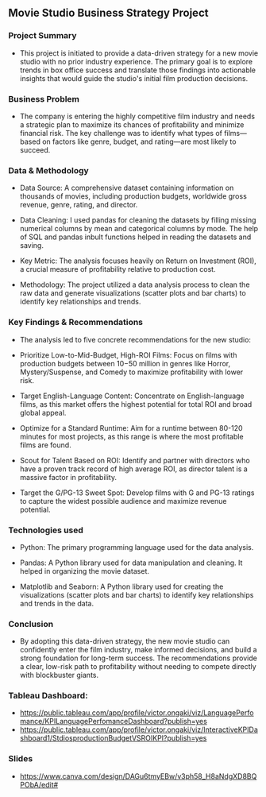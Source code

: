 ## Movie Studio Business Strategy Project
### Project Summary
* This project is initiated to provide a data-driven strategy for a new movie studio with no prior industry experience. The primary goal is to explore trends in box office success and translate those findings into actionable insights that would guide the studio's initial film production decisions.

### Business Problem
* The company is entering the highly competitive film industry and needs a strategic plan to maximize its chances of profitability and minimize financial risk. The key challenge was to identify what types of films—based on factors like genre, budget, and rating—are most likely to succeed.

### Data & Methodology
* Data Source: A comprehensive dataset containing information on thousands of movies, including production budgets, worldwide gross revenue, genre, rating, and director.
* Data Cleaning: I used pandas for cleaning the datasets by filling missing numerical columns by mean and categorical columns by mode. The help of SQL and pandas inbult functions helped in reading the datasets and saving.

* Key Metric: The analysis focuses heavily on Return on Investment (ROI), a crucial measure of profitability relative to production cost.

* Methodology: The project utilized a data analysis process to clean the raw data and generate visualizations (scatter plots and bar charts) to identify key relationships and trends.

### Key Findings & Recommendations
* The analysis led to five concrete recommendations for the new studio:

* Prioritize Low-to-Mid-Budget, High-ROI Films: Focus on films with production budgets between $10-$50 million in genres like Horror, Mystery/Suspense, and Comedy to maximize profitability with lower risk.

* Target English-Language Content: Concentrate on English-language films, as this market offers the highest potential for total ROI and broad global appeal.

* Optimize for a Standard Runtime: Aim for a runtime between 80-120 minutes for most projects, as this range is where the most profitable films are found.

* Scout for Talent Based on ROI: Identify and partner with directors who have a proven track record of high average ROI, as director talent is a massive factor in profitability.

* Target the G/PG-13 Sweet Spot: Develop films with G and PG-13 ratings to capture the widest possible audience and maximize revenue potential.
### Technologies used
* Python: The primary programming language used for the data analysis.

* Pandas: A Python library used for data manipulation and cleaning. It helped in organizing the movie dataset.

* Matplotlib and Seaborn: A Python library used for creating the visualizations (scatter plots and bar charts) to identify key relationships and trends in the data.

### Conclusion
* By adopting this data-driven strategy, the new movie studio can confidently enter the film industry, make informed decisions, and build a strong foundation for long-term success. The recommendations provide a clear, low-risk path to profitability without needing to compete directly with blockbuster giants.
### Tableau Dashboard:
* https://public.tableau.com/app/profile/victor.ongaki/viz/LanguagePerfomance/KPILanguagePerfomanceDashboard?publish=yes
* https://public.tableau.com/app/profile/victor.ongaki/viz/InteractiveKPIDashboard1/StdiosproductionBudgetVSROIKPI?publish=yes
### Slides   
* https://www.canva.com/design/DAGu6tmyEBw/v3ph58_H8aNdgXD8BQPObA/edit#
